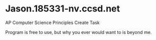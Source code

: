 # Jason.185331-nv.ccsd.net
AP Computer Science Principles Create Task


Program is free to use, but why you ever would want to is beyond me.
